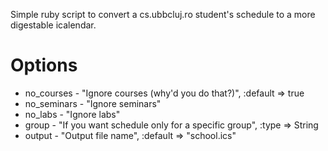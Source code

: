 Simple ruby script to convert a cs.ubbcluj.ro student's schedule to a more
digestable icalendar.

Options
=======

* no_courses - "Ignore courses (why'd you do that?)", :default => true
* no_seminars - "Ignore seminars"
* no_labs - "Ignore labs"
* group - "If you want schedule only for a specific group", :type => String
* output - "Output file name", :default => "school.ics"
